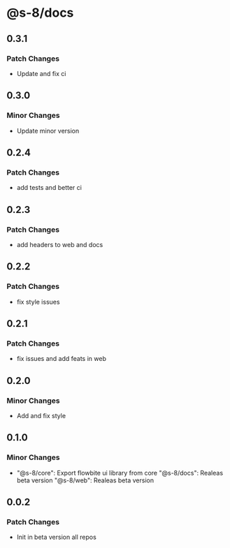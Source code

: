# @s-8/docs

## 0.3.1

### Patch Changes

- Update and fix ci

## 0.3.0

### Minor Changes

- Update minor version

## 0.2.4

### Patch Changes

- add tests and better ci

## 0.2.3

### Patch Changes

- add headers to web and docs

## 0.2.2

### Patch Changes

- fix style issues

## 0.2.1

### Patch Changes

- fix issues and add feats in web

## 0.2.0

### Minor Changes

- Add and fix style

## 0.1.0

### Minor Changes

- "@s-8/core": Export flowbite ui library from core
  "@s-8/docs": Realeas beta version
  "@s-8/web": Realeas beta version

## 0.0.2

### Patch Changes

- Init in beta version all repos
